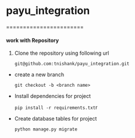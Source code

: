 # payu_integration
=======================

#### work with Repository
1. Clone the repository using following url

    `git@github.com:tnishank/payu_integration.git`
    
* create a new branch

    `git checkout -b <branch name>`
    
* Install dependencies for project

    `pip install -r requirements.txt`r
    
* Create database tables for project
    
    `python manage.py migrate`
